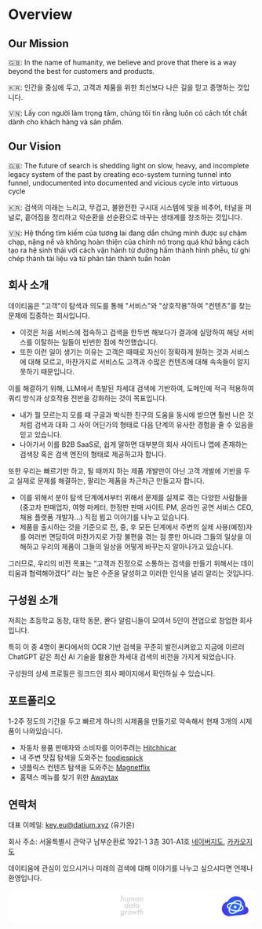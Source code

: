 # Overview

## Our Mission

🇬🇧: In the name of humanity, we believe and prove that there is a way beyond the best for customers and products.

🇰🇷: 인간을 중심에 두고, 고객과 제품을 위한 최선보다 나은 길을 믿고 증명하는 것입니다.

🇻🇳: Lấy con người làm trọng tâm, chúng tôi tin rằng luôn có cách tốt chất dành cho khách hàng và sản phẩm.

## Our Vision

🇬🇧: The future of search is shedding light on slow, heavy, and incomplete legacy system of the past by creating eco-system turning tunnel into funnel, undocumented into documented and vicious cycle into virtuous cycle

🇰🇷: 검색의 미래는 느리고, 무겁고, 불완전한 구시대 시스템에 빛을 비추어, 터널을 퍼널로, 흩어짐을 정리하고 악순환을 선순환으로 바꾸는 생태계를 창조하는 것입니다.

🇻🇳: Hệ thống tìm kiếm của tương lai đang dần chứng minh được sự chậm chạp, nặng nề và không hoàn thiện của chính nó trong quá khứ bằng cách tạo ra hệ sinh thái với cách vận hành từ đường hầm thành hình phễu, từ ghi chép thành tài liệu và từ phân tán thành tuần hoàn

## 회사 소개

데이티움은 "고객"이 탐색과 의도를 통해 "서비스"와 "상호작용"하여 "컨텐츠"를 찾는 문제에 집중하는 회사입니다.

- 이것은 처음 서비스에 접속하고 검색을 한두번 해보다가 결과에 실망하여 해당 서비스를 이탈하는 일들이 빈번한 점에 착안했습니다.
- 또한 이런 일이 생기는 이유는 고객은 때때로 자신이 정확하게 원하는 것과 서비스에 대해 모르고, 마찬가지로 서비스도 고객과 수많은 컨텐츠에 대해 속속들이 알지 못하기 때문입니다.

이를 해결하기 위해, LLM에서 촉발된 차세대 검색에 기반하여, 도메인에 적극 적용하여 쿼리 방식과 상호작용 전반을 강화하는 것이 목표입니다.

- 내가 뭘 모르는지 모를 때 구글과 박식한 친구의 도움을 동시에 받으면 훨씬 나은 것처럼 검색과 대화 그 사이 어딘가의 형태로 다음 단계의 유사한 경험을 줄 수 있음을 믿고 있습니다.
- 나아가서 이를 B2B SaaS로, 쉽게 말하면 대부분의 회사 사이트나 앱에 존재하는 검색창 혹은 검색 엔진의 형태로 제공하고자 합니다.

또한 우리는 빠르기만 하고, 될 때까지 하는 제품 개발만이 아닌 고객 개발에 기반을 두고 실제로 문제를 해결하는, 팔리는 제품을 차근차근 만들고자 합니다.

- 이를 위해서 분야 탐색 단계에서부터 위해서 문제를 실제로 겪는 다양한 사람들을 (중고차 판매업자, 여행 마케터, 한정판 판매 사이트 PM, 온라인 공연 서비스 CEO, 채용 플랫폼 개발자…) 직접 뵙고 이야기를 나누고 있습니다.
- 제품을 출시하는 것을 기준으로 전, 중, 후 모든 단계에서 주변의 실제 사용(예정)자를 여러번 면담하여 마찬가지로 가장 불편을 겪는 점 뿐만 아니라 그들의 일상을 이해하고 우리의 제품이 그들의 일상을 어떻게 바꾸는지 알아나가고 있습니다.

그러므로, 우리의 비전 목표는 “고객과 진정으로 소통하는 검색을 만들기 위해서는 데이티움과 협력해야겠다” 라는 높은 수준을 달성하고 이러한 인식을 널리 알리는 것입니다.

## 구성원 소개

저희는 초등학교 동창, 대학 동문, 콴다 알럼니들이 모여서 5인이 전업으로 창업한 회사입니다.

특히 이 중 4명이 콴다에서의 OCR 기반 검색을 꾸준히 발전시켜왔고 지금에 이르러 ChatGPT 같은 최신 AI 기술을 활용한 차세대 검색의 비전을 가지게 되었습니다.

구성원의 상세 프로필은 링크드인 회사 페이지에서 확인하실 수 있습니다.

## 포트폴리오

1-2주 정도의 기간을 두고 빠르게 하나의 시제품을 만들기로 약속해서 현재 3개의 시제품이 나와있습니다.

- 자동차 용품 판매자와 소비자를 이어주려는 [Hitchhicar](https://hitchhicar.com/)
- 내 주변 맛집 탐색을 도와주는 [foodiespick](https://foodiespick.com/)
- 넷플릭스 컨텐츠 탐색을 도와주는 [Magnetflix](https://magnetflix.com/)
- 홈택스 메뉴를 찾기 위한 [Awaytax](https://awaytax.com/)

## 연락처

대표 이메일: [key.eu@datium.xyz](https://www.notion.so/Overview-62660ca395304cc18b778eac9bc0e638?pvs=21) (유가온)

회사 주소: 서울특별시 관악구 남부순환로 1921-1 3층 301-A1호 [네이버지도](https://naver.me/FxX6O7F4), [카카오지도](https://place.map.kakao.com/23898931)

데이티움에 관심이 있으시거나 미래의 검색에 대해 이야기를 나누고 싶으시다면 언제나 환영입니다.

![Untitled](Overview%2062660ca395304cc18b778eac9bc0e638/Untitled.png)